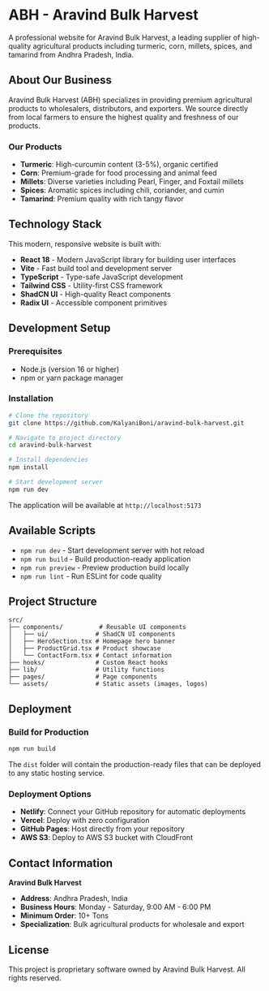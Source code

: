 # ABH - Aravind Bulk Harvest

A professional website for Aravind Bulk Harvest, a leading supplier of high-quality agricultural products including turmeric, corn, millets, spices, and tamarind from Andhra Pradesh, India.

## About Our Business

Aravind Bulk Harvest (ABH) specializes in providing premium agricultural products to wholesalers, distributors, and exporters. We source directly from local farmers to ensure the highest quality and freshness of our products.

### Our Products

- **Turmeric**: High-curcumin content (3-5%), organic certified
- **Corn**: Premium-grade for food processing and animal feed
- **Millets**: Diverse varieties including Pearl, Finger, and Foxtail millets
- **Spices**: Aromatic spices including chili, coriander, and cumin
- **Tamarind**: Premium quality with rich tangy flavor

## Technology Stack

This modern, responsive website is built with:

- **React 18** - Modern JavaScript library for building user interfaces
- **Vite** - Fast build tool and development server
- **TypeScript** - Type-safe JavaScript development
- **Tailwind CSS** - Utility-first CSS framework
- **ShadCN UI** - High-quality React components
- **Radix UI** - Accessible component primitives

## Development Setup

### Prerequisites

- Node.js (version 16 or higher)
- npm or yarn package manager

### Installation

```bash
# Clone the repository
git clone https://github.com/KalyaniBoni/aravind-bulk-harvest.git

# Navigate to project directory
cd aravind-bulk-harvest

# Install dependencies
npm install

# Start development server
npm run dev
```

The application will be available at `http://localhost:5173`

## Available Scripts

- `npm run dev` - Start development server with hot reload
- `npm run build` - Build production-ready application
- `npm run preview` - Preview production build locally
- `npm run lint` - Run ESLint for code quality

## Project Structure

```
src/
├── components/          # Reusable UI components
│   ├── ui/             # ShadCN UI components
│   ├── HeroSection.tsx # Homepage hero banner
│   ├── ProductGrid.tsx # Product showcase
│   └── ContactForm.tsx # Contact information
├── hooks/              # Custom React hooks
├── lib/                # Utility functions
├── pages/              # Page components
└── assets/             # Static assets (images, logos)
```

## Deployment

### Build for Production

```bash
npm run build
```

The `dist` folder will contain the production-ready files that can be deployed to any static hosting service.

### Deployment Options

- **Netlify**: Connect your GitHub repository for automatic deployments
- **Vercel**: Deploy with zero configuration
- **GitHub Pages**: Host directly from your repository
- **AWS S3**: Deploy to AWS S3 bucket with CloudFront

## Contact Information

**Aravind Bulk Harvest**

- **Address**: Andhra Pradesh, India
- **Business Hours**: Monday - Saturday, 9:00 AM - 6:00 PM
- **Minimum Order**: 10+ Tons
- **Specialization**: Bulk agricultural products for wholesale and export

## License

This project is proprietary software owned by Aravind Bulk Harvest. All rights reserved.
